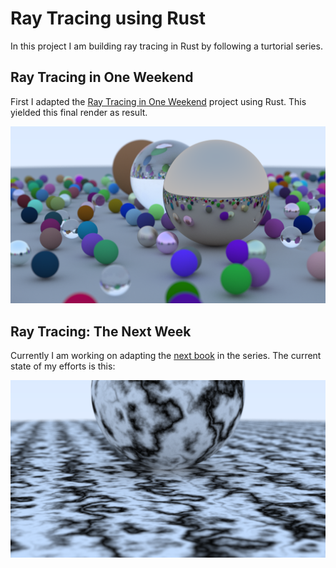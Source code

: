 # Ray Tracing using Rust

In this project I am building ray tracing in Rust by following a turtorial series.

## Ray Tracing in One Weekend

First I adapted the [Ray Tracing in One Weekend](https://raytracing.github.io/books/RayTracingInOneWeekend.html) project using Rust.
This yielded this final render as result.

<p align="center">
	<img src="misc/FinalRender.png" width="1200" alt="Final Render">
</p>

## Ray Tracing: The Next Week

Currently I am working on adapting the [next book](https://raytracing.github.io/books/RayTracingTheNextWeek.html) in the series.
The current state of my efforts is this:

<p align="center">
	<img src="misc/CurrentState.png" width="1200" alt="Current State">
</p>
